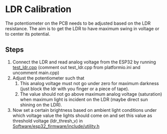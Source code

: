 # LDR Calibration

The potentiometer on the PCB needs to be adjusted based on the LDR resistance. The aim is to get the LDR to have maximum swing in voltage or to center its potential.

## Steps

1. Connect the LDR and read analog voltage from the ESP32 by running [test_ldr.cpp](../Software/esp32_firmware/src/test_ldr.cpp) (comment out test_ldr.cpp from platformio.ini and uncomment main.cpp)
2. Adjust the potentiometer such that
    1. This analog voltage must not go under zero for maximum darkness (just block the ldr with you finger or a piece of tape).
    2. The value should not go above maximum analog voltage (saturation) when maximum light is incident on the LDR (maybe direct sun shining on the LDR).
3. Now set a certain brightness based on ambient light conditions under which voltage value the lights should come on and set this value as threshold voltage (ldr_thresh_v) in [Software/esp32_firmware/include/utility.h](../Software/esp32_firmware/include/utility.h)
